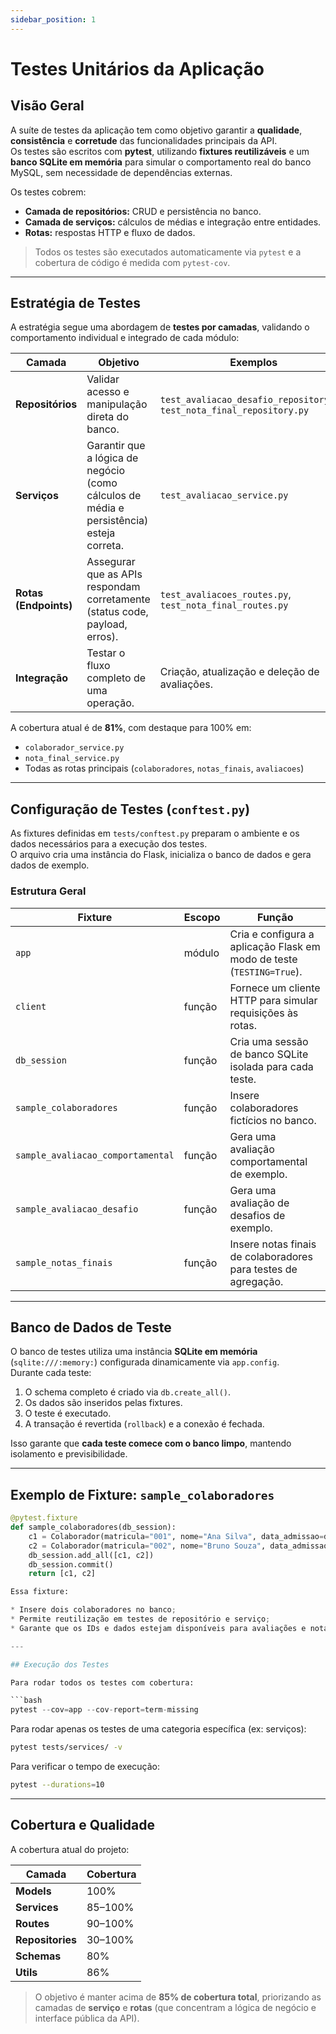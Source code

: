 ```yaml
---
sidebar_position: 1
---
```


# Testes Unitários da Aplicação

## Visão Geral

A suíte de testes da aplicação tem como objetivo garantir a **qualidade**, **consistência** e **corretude** das funcionalidades principais da API.  
Os testes são escritos com **pytest**, utilizando **fixtures reutilizáveis** e um **banco SQLite em memória** para simular o comportamento real do banco MySQL, sem necessidade de dependências externas.

Os testes cobrem:
- **Camada de repositórios:** CRUD e persistência no banco.  
- **Camada de serviços:** cálculos de médias e integração entre entidades.  
- **Rotas:** respostas HTTP e fluxo de dados.  

> Todos os testes são executados automaticamente via `pytest` e a cobertura de código é medida com `pytest-cov`.

---

## Estratégia de Testes

A estratégia segue uma abordagem de **testes por camadas**, validando o comportamento individual e integrado de cada módulo:

| Camada | Objetivo | Exemplos |
|---------|-----------|----------|
| **Repositórios** | Validar acesso e manipulação direta do banco. | `test_avaliacao_desafio_repository.py`, `test_nota_final_repository.py` |
| **Serviços** | Garantir que a lógica de negócio (como cálculos de média e persistência) esteja correta. | `test_avaliacao_service.py` |
| **Rotas (Endpoints)** | Assegurar que as APIs respondam corretamente (status code, payload, erros). | `test_avaliacoes_routes.py`, `test_nota_final_routes.py` |
| **Integração** | Testar o fluxo completo de uma operação. | Criação, atualização e deleção de avaliações. |

A cobertura atual é de **81%**, com destaque para 100% em:
- `colaborador_service.py`
- `nota_final_service.py`
- Todas as rotas principais (`colaboradores`, `notas_finais`, `avaliacoes`)

---

## Configuração de Testes (`conftest.py`)

As fixtures definidas em `tests/conftest.py` preparam o ambiente e os dados necessários para a execução dos testes.  
O arquivo cria uma instância do Flask, inicializa o banco de dados e gera dados de exemplo.

### Estrutura Geral

| Fixture | Escopo | Função |
|----------|---------|--------|
| `app` | módulo | Cria e configura a aplicação Flask em modo de teste (`TESTING=True`). |
| `client` | função | Fornece um cliente HTTP para simular requisições às rotas. |
| `db_session` | função | Cria uma sessão de banco SQLite isolada para cada teste. |
| `sample_colaboradores` | função | Insere colaboradores fictícios no banco. |
| `sample_avaliacao_comportamental` | função | Gera uma avaliação comportamental de exemplo. |
| `sample_avaliacao_desafio` | função | Gera uma avaliação de desafios de exemplo. |
| `sample_notas_finais` | função | Insere notas finais de colaboradores para testes de agregação. |

---

## Banco de Dados de Teste

O banco de testes utiliza uma instância **SQLite em memória** (`sqlite:///:memory:`) configurada dinamicamente via `app.config`.  
Durante cada teste:
1. O schema completo é criado via `db.create_all()`.  
2. Os dados são inseridos pelas fixtures.  
3. O teste é executado.  
4. A transação é revertida (`rollback`) e a conexão é fechada.

Isso garante que **cada teste comece com o banco limpo**, mantendo isolamento e previsibilidade.

---

## Exemplo de Fixture: `sample_colaboradores`

```python
@pytest.fixture
def sample_colaboradores(db_session):
    c1 = Colaborador(matricula="001", nome="Ana Silva", data_admissao=datetime.date(2025,1,1), cargo="Analista")
    c2 = Colaborador(matricula="002", nome="Bruno Souza", data_admissao=datetime.date(2025,2,1), cargo="Desenvolvedor")
    db_session.add_all([c1, c2])
    db_session.commit()
    return [c1, c2]

Essa fixture:

* Insere dois colaboradores no banco;
* Permite reutilização em testes de repositório e serviço;
* Garante que os IDs e dados estejam disponíveis para avaliações e notas finais.

---

## Execução dos Testes

Para rodar todos os testes com cobertura:

```bash
pytest --cov=app --cov-report=term-missing
```

Para rodar apenas os testes de uma categoria específica (ex: serviços):

```bash
pytest tests/services/ -v
```

Para verificar o tempo de execução:

```bash
pytest --durations=10
```

---

## Cobertura e Qualidade

A cobertura atual do projeto:

| Camada           | Cobertura |
| ---------------- | --------- |
| **Models**       | 100%      |
| **Services**     | 85–100%   |
| **Routes**       | 90–100%   |
| **Repositories** | 30–100%   |
| **Schemas**      | 80%       |
| **Utils**        | 86%       |

> O objetivo é manter acima de **85% de cobertura total**, priorizando as camadas de **serviço** e **rotas** (que concentram a lógica de negócio e interface pública da API).


```
```





